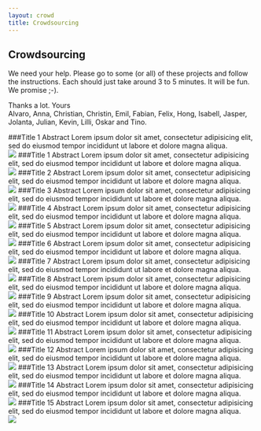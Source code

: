 ```yaml
---
layout: crowd
title: Crowdsourcing
---
```


<div class="jumbotron">
<h2>Crowdsourcing</h2>

<p>We need your help. Please go to some (or all) of these projects and follow the instructions. Each should just take around 3 to 5 minutes. It will be fun. We promise ;-).   
</p>

<p>Thanks a lot. Yours <br>
  Alvaro, Anna, Christian, Christin, Emil, Fabian, Felix, Hong, Isabell, Jasper, Jolanta, Julian, Kevin, Lilli, Oskar and Tino.</p>  
</div>

###Title 1
Abstract Lorem ipsum dolor sit amet, consectetur adipisicing elit, sed do eiusmod tempor incididunt ut labore et dolore magna aliqua.  
<img alt=" " src="holder.js/100x100" class="img-thumbnail">
###Title 1
Abstract Lorem ipsum dolor sit amet, consectetur adipisicing elit, sed do eiusmod tempor incididunt ut labore et dolore magna aliqua.  
<img alt=" " src="holder.js/100x100" class="img-thumbnail">
###Title 2
Abstract Lorem ipsum dolor sit amet, consectetur adipisicing elit, sed do eiusmod tempor incididunt ut labore et dolore magna aliqua.  
<img alt=" " src="holder.js/100x100" class="img-thumbnail">
###Title 3
Abstract Lorem ipsum dolor sit amet, consectetur adipisicing elit, sed do eiusmod tempor incididunt ut labore et dolore magna aliqua.  
<img alt=" " src="holder.js/100x100" class="img-thumbnail">
###Title 4
Abstract Lorem ipsum dolor sit amet, consectetur adipisicing elit, sed do eiusmod tempor incididunt ut labore et dolore magna aliqua.  
<img alt=" " src="holder.js/100x100" class="img-thumbnail">
###Title 5
Abstract Lorem ipsum dolor sit amet, consectetur adipisicing elit, sed do eiusmod tempor incididunt ut labore et dolore magna aliqua.  
<img alt=" " src="holder.js/100x100" class="img-thumbnail">
###Title 6
Abstract Lorem ipsum dolor sit amet, consectetur adipisicing elit, sed do eiusmod tempor incididunt ut labore et dolore magna aliqua.  
<img alt=" " src="holder.js/100x100" class="img-thumbnail">
###Title 7
Abstract Lorem ipsum dolor sit amet, consectetur adipisicing elit, sed do eiusmod tempor incididunt ut labore et dolore magna aliqua.  
<img alt=" " src="holder.js/100x100" class="img-thumbnail">
###Title 8
Abstract Lorem ipsum dolor sit amet, consectetur adipisicing elit, sed do eiusmod tempor incididunt ut labore et dolore magna aliqua.  
<img alt=" " src="holder.js/100x100" class="img-thumbnail">
###Title 9
Abstract Lorem ipsum dolor sit amet, consectetur adipisicing elit, sed do eiusmod tempor incididunt ut labore et dolore magna aliqua.  
<img alt=" " src="holder.js/100x100" class="img-thumbnail">
###Title 10
Abstract Lorem ipsum dolor sit amet, consectetur adipisicing elit, sed do eiusmod tempor incididunt ut labore et dolore magna aliqua.  
<img alt=" " src="holder.js/100x100" class="img-thumbnail">
###Title 11
Abstract Lorem ipsum dolor sit amet, consectetur adipisicing elit, sed do eiusmod tempor incididunt ut labore et dolore magna aliqua.  
<img alt=" " src="holder.js/100x100" class="img-thumbnail">
###Title 12
Abstract Lorem ipsum dolor sit amet, consectetur adipisicing elit, sed do eiusmod tempor incididunt ut labore et dolore magna aliqua.  
<img alt=" " src="holder.js/100x100" class="img-thumbnail">
###Title 13
Abstract Lorem ipsum dolor sit amet, consectetur adipisicing elit, sed do eiusmod tempor incididunt ut labore et dolore magna aliqua.  
<img alt=" " src="holder.js/100x100" class="img-thumbnail">
###Title 14
Abstract Lorem ipsum dolor sit amet, consectetur adipisicing elit, sed do eiusmod tempor incididunt ut labore et dolore magna aliqua.  
<img alt=" " src="holder.js/100x100" class="img-thumbnail">
###Title 15
Abstract Lorem ipsum dolor sit amet, consectetur adipisicing elit, sed do eiusmod tempor incididunt ut labore et dolore magna aliqua.  
<img alt=" " src="holder.js/100x100" class="img-thumbnail">
